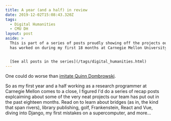 ```yaml
---
title: A year (and a half) in review
date: 2019-12-02T15:08:43.320Z
tags:
  - Digital Humanities
  - CMU DH
layout: post
aside: >
  This is part of a series of posts proudly showing off the projects our team
  has worked on during my first 18 months at Carnegie Mellon University.


  [See all posts in the series](/tags/digital_humanities.html)
---
```

One could do worse than [imitate Quinn Dombrowski](https://digitalhumanities.stanford.edu/dlcl-ats-round-summer-2019).

So as my first year and a half working as a research programmer at Carnegie Mellon comes to a close, I figured I'd do a series of recap posts explcaiming about some of the very neat projects our team has put out in the past eighteen months. Read on to learn about bridges (as in, the kind that span rivers), library publishing, golf, Frankenstein, React and Vue, diving into Django, my first mistakes on a supercomputer, and more...
